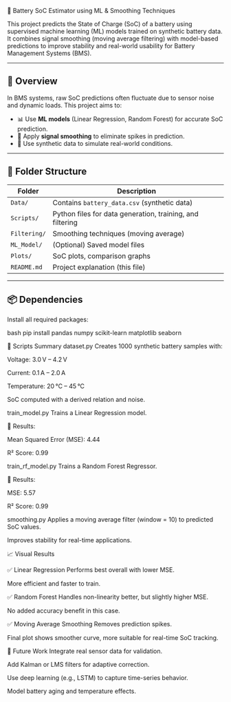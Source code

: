 🔋 Battery SoC Estimator using ML & Smoothing Techniques

This project predicts the State of Charge (SoC) of a battery using supervised machine learning (ML) models trained on synthetic battery data. It combines signal smoothing (moving average filtering) with model-based predictions to improve stability and real-world usability for Battery Management Systems (BMS).

---

## 🧠 Overview

In BMS systems, raw SoC predictions often fluctuate due to sensor noise and dynamic loads. This project aims to:

- 📊 Use **ML models** (Linear Regression, Random Forest) for accurate SoC prediction.
- 🧹 Apply **signal smoothing** to eliminate spikes in prediction.
- 🧪 Use synthetic data to simulate real-world conditions.

---

## 📁 Folder Structure

| Folder         | Description |
|----------------|-------------|
| `Data/`        | Contains `battery_data.csv` (synthetic data) |
| `Scripts/`     | Python files for data generation, training, and filtering |
| `Filtering/`   | Smoothing techniques (moving average) |
| `ML_Model/`    | (Optional) Saved model files |
| `Plots/`       | SoC plots, comparison graphs |
| `README.md`    | Project explanation (this file) |

---

## 📦 Dependencies

Install all required packages:

bash
pip install pandas numpy scikit-learn matplotlib seaborn



🧪 Scripts Summary
dataset.py
Creates 1000 synthetic battery samples with:

Voltage: 3.0 V – 4.2 V

Current: 0.1 A – 2.0 A

Temperature: 20 °C – 45 °C

SoC computed with a derived relation and noise.

train_model.py
Trains a Linear Regression model.

🧮 Results:

Mean Squared Error (MSE): 4.44

R² Score: 0.99

train_rf_model.py
Trains a Random Forest Regressor.

🧮 Results:

MSE: 5.57

R² Score: 0.99

smoothing.py
Applies a moving average filter (window = 10) to predicted SoC values.

Improves stability for real-time applications.

📈 Visual Results

✅ Linear Regression
Performs best overall with lower MSE.

More efficient and faster to train.

✅ Random Forest
Handles non-linearity better, but slightly higher MSE.

No added accuracy benefit in this case.

✅ Moving Average Smoothing
Removes prediction spikes.

Final plot shows smoother curve, more suitable for real-time SoC tracking.

🚀 Future Work
Integrate real sensor data for validation.

Add Kalman or LMS filters for adaptive correction.

Use deep learning (e.g., LSTM) to capture time-series behavior.

Model battery aging and temperature effects.


